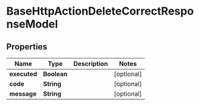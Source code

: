 

# BaseHttpActionDeleteCorrectResponseModel


## Properties

| Name | Type | Description | Notes |
|------------ | ------------- | ------------- | -------------|
|**executed** | **Boolean** |  |  [optional] |
|**code** | **String** |  |  [optional] |
|**message** | **String** |  |  [optional] |



